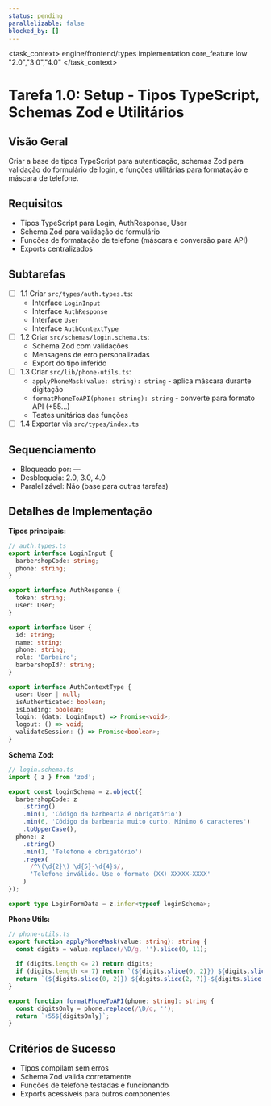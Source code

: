 ```yaml
---
status: pending
parallelizable: false
blocked_by: []
---
```


<task_context>
<domain>engine/frontend/types</domain>
<type>implementation</type>
<scope>core_feature</scope>
<complexity>low</complexity>
<dependencies></dependencies>
<unblocks>"2.0","3.0","4.0"</unblocks>
</task_context>

# Tarefa 1.0: Setup - Tipos TypeScript, Schemas Zod e Utilitários

## Visão Geral
Criar a base de tipos TypeScript para autenticação, schemas Zod para validação do formulário de login, e funções utilitárias para formatação e máscara de telefone.

## Requisitos
- Tipos TypeScript para Login, AuthResponse, User
- Schema Zod para validação de formulário
- Funções de formatação de telefone (máscara e conversão para API)
- Exports centralizados

## Subtarefas
- [ ] 1.1 Criar `src/types/auth.types.ts`:
  - Interface `LoginInput`
  - Interface `AuthResponse`
  - Interface `User`
  - Interface `AuthContextType`
- [ ] 1.2 Criar `src/schemas/login.schema.ts`:
  - Schema Zod com validações
  - Mensagens de erro personalizadas
  - Export do tipo inferido
- [ ] 1.3 Criar `src/lib/phone-utils.ts`:
  - `applyPhoneMask(value: string): string` - aplica máscara durante digitação
  - `formatPhoneToAPI(phone: string): string` - converte para formato API (+55...)
  - Testes unitários das funções
- [ ] 1.4 Exportar via `src/types/index.ts`

## Sequenciamento
- Bloqueado por: —
- Desbloqueia: 2.0, 3.0, 4.0
- Paralelizável: Não (base para outras tarefas)

## Detalhes de Implementação

**Tipos principais:**
```typescript
// auth.types.ts
export interface LoginInput {
  barbershopCode: string;
  phone: string;
}

export interface AuthResponse {
  token: string;
  user: User;
}

export interface User {
  id: string;
  name: string;
  phone: string;
  role: 'Barbeiro';
  barbershopId?: string;
}

export interface AuthContextType {
  user: User | null;
  isAuthenticated: boolean;
  isLoading: boolean;
  login: (data: LoginInput) => Promise<void>;
  logout: () => void;
  validateSession: () => Promise<boolean>;
}
```

**Schema Zod:**
```typescript
// login.schema.ts
import { z } from 'zod';

export const loginSchema = z.object({
  barbershopCode: z
    .string()
    .min(1, 'Código da barbearia é obrigatório')
    .min(6, 'Código da barbearia muito curto. Mínimo 6 caracteres')
    .toUpperCase(),
  phone: z
    .string()
    .min(1, 'Telefone é obrigatório')
    .regex(
      /^\(\d{2}\) \d{5}-\d{4}$/,
      'Telefone inválido. Use o formato (XX) XXXXX-XXXX'
    )
});

export type LoginFormData = z.infer<typeof loginSchema>;
```

**Phone Utils:**
```typescript
// phone-utils.ts
export function applyPhoneMask(value: string): string {
  const digits = value.replace(/\D/g, '').slice(0, 11);
  
  if (digits.length <= 2) return digits;
  if (digits.length <= 7) return `(${digits.slice(0, 2)}) ${digits.slice(2)}`;
  return `(${digits.slice(0, 2)}) ${digits.slice(2, 7)}-${digits.slice(7)}`;
}

export function formatPhoneToAPI(phone: string): string {
  const digitsOnly = phone.replace(/\D/g, '');
  return `+55${digitsOnly}`;
}
```

## Critérios de Sucesso
- Tipos compilam sem erros
- Schema Zod valida corretamente
- Funções de telefone testadas e funcionando
- Exports acessíveis para outros componentes
